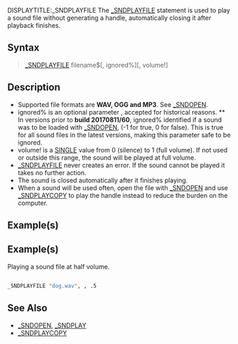 DISPLAYTITLE:_SNDPLAYFILE 
The [_SNDPLAYFILE](_SNDPLAYFILE) statement is used to play a sound file without generating a handle, automatically closing it after playback finishes.


## Syntax

> [_SNDPLAYFILE](_SNDPLAYFILE) filename$[, ignored%][, volume!]


## Description

* Supported file formats are **WAV, OGG and MP3**. See [_SNDOPEN](_SNDOPEN).
* ignored% is an optional parameter , accepted for historical reasons.
** In versions prior to **build 20170811/60**, ignored% identified if a sound was to be loaded with [_SNDOPEN](_SNDOPEN), (-1 for true, 0 for false). This is true for all sound files in the latest versions, making this parameter safe to be ignored.
* volume! is a [SINGLE](SINGLE) value from 0 (silence) to 1 (full volume). If not used or outside this range, the sound will be played at full volume.
* [_SNDPLAYFILE](_SNDPLAYFILE) never creates an error. If the sound cannot be played it takes no further action.
* The sound is closed automatically after it finishes playing.
* When a sound will be used often, open the file with [_SNDOPEN](_SNDOPEN) and use [_SNDPLAYCOPY](_SNDPLAYCOPY) to play the handle instead to reduce the burden on the computer.


## Example(s)

## Example(s)
 Playing a sound file at half volume.

```vb

_SNDPLAYFILE "dog.wav", , .5 

```


## See Also

* [_SNDOPEN](_SNDOPEN), [_SNDPLAY](_SNDPLAY)
* [_SNDPLAYCOPY](_SNDPLAYCOPY)




